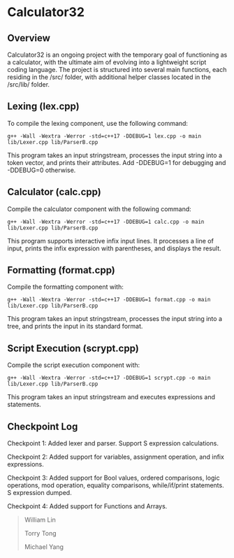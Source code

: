 # Calculator32
## Overview

Calculator32 is an ongoing project with the temporary goal of functioning as a calculator, with the ultimate aim of evolving into a lightweight script coding language. The project is structured into several main functions, each residing in the /src/ folder, with additional helper classes located in the /src/lib/ folder.

## Lexing (lex.cpp)

To compile the lexing component, use the following command:

```
g++ -Wall -Wextra -Werror -std=c++17 -DDEBUG=1 lex.cpp -o main lib/Lexer.cpp lib/ParserB.cpp
```

This program takes an input stringstream, processes the input string into a token vector, and prints their attributes. Add -DDEBUG=1 for debugging and -DDEBUG=0 otherwise.

## Calculator (calc.cpp)

Compile the calculator component with the following command:

```
g++ -Wall -Wextra -Werror -std=c++17 -DDEBUG=1 calc.cpp -o main lib/Lexer.cpp lib/ParserB.cpp
```

This program supports interactive infix input lines. It processes a line of input, prints the infix expression with parentheses, and displays the result.

## Formatting (format.cpp)

Compile the formatting component with:

```
g++ -Wall -Wextra -Werror -std=c++17 -DDEBUG=1 format.cpp -o main lib/Lexer.cpp lib/ParserB.cpp
```

This program takes an input stringstream, processes the input string into a tree, and prints the input in its standard format.

## Script Execution (scrypt.cpp)

Compile the script execution component with:

```
g++ -Wall -Wextra -Werror -std=c++17 -DDEBUG=1 scrypt.cpp -o main lib/Lexer.cpp lib/ParserB.cpp
```

This program takes an input stringstream and executes expressions and statements.



## Checkpoint Log
Checkpoint 1: Added lexer and parser. Support S expression calculations.

Checkpoint 2: Added support for variables, assignment operation, and infix expressions.

Checkpoint 3: Added support for Bool values, ordered comparisons, logic operations, mod operation, equality comparisons, while/if/print statements. S expression dumped.

Checkpoint 4: Added support for Functions and Arrays.


> William Lin
> 
> 
> Torry Tong
> 
> 
> Michael Yang
